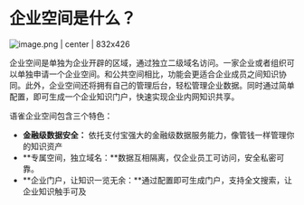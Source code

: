 # 企业空间是什么？



![image.png | center | 832x426](https://lark-assets-prod.oss-cn-hangzhou.aliyuncs.com/2018/png/0c9d54f6-2215-49b4-ada6-e28f2d1502eb.png "")


企业空间是单独为企业开辟的区域，通过独立二级域名访问。一家企业或者组织可以单独申请一个企业空间。和公共空间相比，功能会更适合企业成员之间知识协同。此外，企业空间还将拥有自己的管理后台，轻松管理企业数据。同时通过简单配置，即可生成一个企业知识门户，快速实现企业内网知识共享。

语雀企业空间包含三个特色：

* **金融级数据安全：** 依托支付宝强大的金融级数据服务能力，像管钱一样管理你的知识资产
* **专属空间，独立域名：**数据互相隔离，仅企业员工可访问，安全私密可靠。
* **企业门户，让知识一览无余：**通过配置即可生成门户，支持全文搜索，让企业知识触手可及  
  


